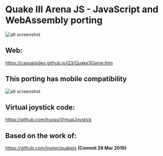 # Quake III Arena JS - JavaScript and WebAssembly porting

![alt screenshot](https://raw.githubusercontent.com/lrusso/Quake3/master/Quake31.png)

## Web:

https://casualsideo.github.io/Q3/Quake3Game.htm

## This porting has mobile compatibility

![alt screenshot](https://raw.githubusercontent.com/lrusso/Quake3/master/Quake32.png)


## Virtual joystick code:

https://github.com/lrusso/VirtualJoystick

## Based on the work of:

https://github.com/inolen/quakejs **(Commit 26 Mar 2019)**
